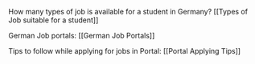 How many types of job is available for a student in Germany?
[[Types of Job suitable for a student]]

German Job portals:
[[German Job Portals]]

Tips to follow while applying for jobs in Portal:
[[Portal Applying Tips]]

